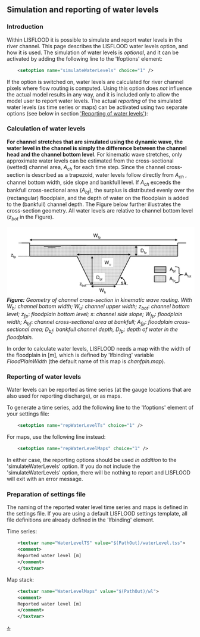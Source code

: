 ## Simulation and reporting of water levels


### Introduction

Within LISFLOOD it is possible to simulate and report water levels in the river channel. This page describes the LISFLOOD water levels option, and how it is used. The simulation of water levels is *optional*, and it can be activated by adding the following line to the 'lfoptions' element:

```xml
	<setoption name="simulateWaterLevels" choice="1" />
```

If the option is switched on, water levels are calculated for river channel pixels where flow routing is computed. Using this option does *not* influence the actual model results in any way, and it is included only to allow the model user to report water levels. The actual *reporting* of the simulated water levels (as time series or maps) can be activated using two separate options (see below in section ['Reporting of water levels'](#reporting-of-water-levels)):


### Calculation of water levels

**For channel stretches that are simulated using the dynamic wave, the water level in the channel is simply the difference between the channel head and the channel bottom level**. For kinematic wave stretches, only approximate water levels can be estimated from the cross-sectional (wetted) channel area, $A_{ch}$ for each time step. Since the channel cross-section is described as a trapezoid, water levels follow directly from $A_{ch}$ , channel bottom width, side slope and bankfull level. If $A_{ch}$ exceeds the bankfull cross-sectional area ($A_{bf}$), the surplus is distributed evenly over the (rectangular) floodplain, and the depth of water on the floodplain is added to the (bankfull) channel depth. The Figure below further illustrates the cross-section geometry. All water levels are relative to channel bottom level ($z_{bot}$ in the Figure).

![kinematic wave routing](../media/image57.png)
***Figure:*** *Geometry of channel cross-section in kinematic wave routing. With* $W_b$: *channel bottom width;* $W_u$: *channel upper width;* $z_{bot}$: *channel bottom level;* $z_{fp}$: *floodplain bottom level;* $s$: *channel side slope;* $W_{fp}$: *floodplain width;* $A_{bf}$: *channel cross-sectional area at bankfull;* $A_{fp}$: *floodplain cross-sectional area;* $D_{bf}$: *bankfull channel depth,* $D_{fp}$: *depth of water in the floodplain.*

In order to calculate water levels, LISFLOOD needs a map with the width of the floodplain in \[m\], which is defined by 'lfbinding' variable *FloodPlainWidth* (the default name of this map is *chanfpln.map*).



### Reporting of water levels

Water levels can be reported as time series (at the gauge locations that are also used for reporting discharge), or as maps.

To generate a time series, add the following line to the 'lfoptions' element of your settings file:

```xml
	<setoption name="repWaterLevelTs" choice="1" />
```

For maps, use the following line instead:

```xml
	<setoption name="repWaterLevelMaps" choice="1" />
```

In either case, the reporting options should be used *in addition* to the 'simulateWaterLevels' option. If you do not include the 'simulateWaterLevels' option, there will be nothing to report and LISFLOOD will exit with an error message.



### Preparation of settings file

The naming of the reported water level time series and maps is defined in the settings file. If you are using a default LISFLOOD settings template, all file definitions are already defined in the 'lfbinding' element.

Time series:

```xml
	<textvar name="WaterLevelTS" value="$(PathOut)/waterLevel.tss"> 
	<comment>                                                            
	Reported water level [m]                                             
	</comment>                                                           
	</textvar>                                                           
```

Map stack:

```xml
	<textvar name="WaterLevelMaps" value="$(PathOut)/wl"> 
	<comment>                                                  
	Reported water level [m]                                   
	</comment>                                                 
	</textvar>                                                 
```

[🔝](#top)


